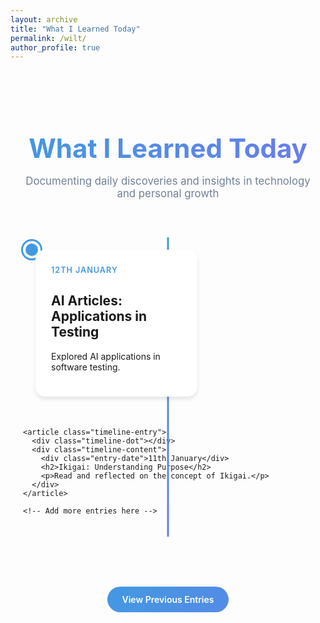 ```yaml
---
layout: archive
title: "What I Learned Today"
permalink: /wilt/
author_profile: true
---
```


<style>
/* Base styles for WILT page */
.wilt-container {
  max-width: 900px;
  margin: 0 auto;
  padding: 40px 20px;
}

.wilt-header {
  text-align: center;
  margin-bottom: 60px;
}

.wilt-header h1 {
  font-size: 3em;
  color: #1a202c;
  margin-bottom: 15px;
  font-weight: 700;
  background: linear-gradient(120deg, #4299e1, #667eea, #4299e1);
  -webkit-background-clip: text;
  -webkit-text-fill-color: transparent;
  background-size: 200% auto;
  animation: gradientFlow 3s linear infinite;
}

.wilt-header p {
  color: #718096;
  font-size: 1.2em;
}

@keyframes gradientFlow {
  0% { background-position: 0% 50%; }
  50% { background-position: 100% 50%; }
  100% { background-position: 0% 50%; }
}

/* Timeline structure */
.timeline {
  position: relative;
  padding: 20px 0;
}

.timeline::before {
  content: '';
  position: absolute;
  top: 0;
  left: 50%;
  width: 3px;
  height: 100%;
  background: linear-gradient(to bottom, #4299e1, #667eea);
  transform: translateX(-50%);
  z-index: 1;
}

.timeline-entry {
  position: relative;
  margin-bottom: 50px;
  display: flex;
  align-items: flex-start;
}

.timeline-entry:nth-child(odd) {
  justify-content: flex-start;
}

.timeline-entry:nth-child(even) {
  justify-content: flex-end;
}

.timeline-dot {
  width: 20px;
  height: 20px;
  background: #4299e1;
  border-radius: 50%;
  z-index: 2;
  border: 4px solid white;
  box-shadow: 0 0 0 3px #4299e1;
  position: absolute;
  top: 0;
  transform: translateY(-50%);
}

.timeline-content {
  max-width: 45%;
  background: white;
  border-radius: 15px;
  padding: 25px;
  box-shadow: 0 4px 6px rgba(0, 0, 0, 0.1);
  transition: all 0.3s ease;
  z-index: 2;
}

.timeline-content:hover {
  transform: translateY(-5px) scale(1.02);
  box-shadow: 0 8px 15px rgba(0, 0, 0, 0.1);
}

.timeline-entry:nth-child(odd) .timeline-content {
  text-align: left;
  margin-left: 20px;
}

.timeline-entry:nth-child(even) .timeline-content {
  text-align: right;
  margin-right: 20px;
}

.entry-date {
  font-size: 0.9em;
  color: #4299e1;
  font-weight: 600;
  margin-bottom: 10px;
  text-transform: uppercase;
  letter-spacing: 1px;
}

.archives-link {
  text-align: center;
  margin-top: 60px;
  padding: 20px;
}

.archives-link a {
  display: inline-block;
  padding: 12px 24px;
  background: linear-gradient(120deg, #4299e1, #667eea);
  background-size: 200% auto;
  color: white;
  text-decoration: none;
  border-radius: 25px;
  font-weight: 600;
  transition: all 0.3s ease;
}

.archives-link a:hover {
  transform: translateY(-2px);
  box-shadow: 0 4px 12px rgba(66, 153, 225, 0.3);
  background-position: right center;
}
</style>

<div class="wilt-container">
  <header class="wilt-header">
    <h1>What I Learned Today</h1>
    <p>Documenting daily discoveries and insights in technology and personal growth</p>
  </header>

  <div class="timeline">
    <!-- Example Timeline Entries -->
    <article class="timeline-entry">
      <div class="timeline-dot"></div>
      <div class="timeline-content">
        <div class="entry-date">12th January</div>
        <h2>AI Articles: Applications in Testing</h2>
        <p>Explored AI applications in software testing.</p>
      </div>
    </article>

    <article class="timeline-entry">
      <div class="timeline-dot"></div>
      <div class="timeline-content">
        <div class="entry-date">11th January</div>
        <h2>Ikigai: Understanding Purpose</h2>
        <p>Read and reflected on the concept of Ikigai.</p>
      </div>
    </article>

    <!-- Add more entries here -->
  </div>

  <div class="archives-link">
    <a href="/november-wilt">View Previous Entries</a>
  </div>
</div>

